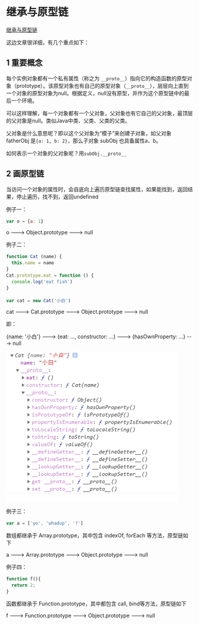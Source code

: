 # 继承与原型链

[继承与原型链](https://developer.mozilla.org/zh-CN/docs/Web/JavaScript/Inheritance_and_the_prototype_chain)

这边文章很详细，有几个重点如下：

## 1 重要概念

每个实例对象都有一个私有属性（称之为 `__proto__`）指向它的构造函数的原型对象（prototype）。该原型对象也有自己的原型对象（`__proto__`），层层向上直到一个对象的原型对象为null。根据定义，null没有原型，并作为这个原型链中的最后一个环境。

可以这样理解，每一个对象都有一个父对象，父对象也有它自己的父对象，最顶层的父对象是null。类似Java中类、父类、父类的父类。

父对象是什么意思呢？即以这个父对象为“模子”来创建子对象，如父对象 fatherObj 是`{a: 1, b: 2}`，那么子对象 subObj 也具备属性a、b。

如何表示一个对象的父对象呢？用`subObj.__proto__`

## 2 画原型链

当访问一个对象的属性时，会自底向上遍历原型链查找属性，如果能找到，返回结果，停止遍历，找不到，返回undefined

例子一：

```js
var o = {a: 1}
```

o ---> Object.prototype ---> null

例子二：

```js
function Cat (name) {
  this.name = name
}
Cat.prototype.eat = function () {
  console.log('eat fish')
}

var cat = new Cat('小白')
```

cat ---> Cat.prototype ---> Object.prototype ---> null

即：

{name: '小白'} ---> {eat: ..., constructor: ...} ---> {hasOwnProperty: ...} ---> null

![01](image/01.png)

例子三：

```js
var a = ['yo', 'whadup', '?']
```

数组都继承于 Array.prototype，其中包含 indexOf, forEach 等方法，原型链如下

a ---> Array.prototype ---> Object.prototype ---> null

例子四：

```js
function f(){
  return 2;
}
```

函数都继承于 Function.prototype，其中都包含 call, bind等方法，原型链如下

f ---> Function.prototype ---> Object.prototype ---> null